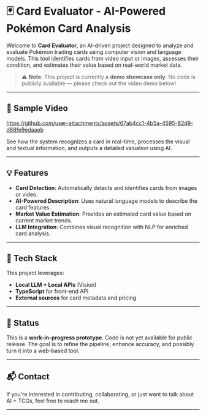 # 🃏 Card Evaluator - AI-Powered Pokémon Card Analysis

Welcome to **Card Evaluator**, an AI-driven project designed to analyze and evaluate Pokémon trading cards using computer vision and language models.
This tool identifies cards from video input or images, assesses their condition, and estimates their value based on real-world market data.

> ⚠️ **Note**: This project is currently a **demo showcase only**. No code is publicly available — please check out the video demo below!

---

## 🎥 Sample Video
https://github.com/user-attachments/assets/67ab4cc1-4b5a-4595-82d9-d88fe9edaaeb



See how the system recognizes a card in real-time, processes the visual and textual information, and outputs a detailed valuation using AI.

---

## 💡 Features

- **Card Detection**: Automatically detects and identifies cards from images or video.
- **AI-Powered Description**: Uses natural language models to describe the card features.
- **Market Value Estimation**: Provides an estimated card value based on current market trends.
- **LLM Integration**: Combines visual recognition with NLP for enriched card analysis.

---

## 🧱 Tech Stack

This project leverages:

- **Local LLM + Local APIs** (Vision)
- **TypeScript** for front-end API
- **External sources** for card metadata and pricing

---

## 🚧 Status

This is a **work-in-progress prototype**. 
Code is not yet available for public release. 
The goal is to refine the pipeline, enhance accuracy, and possibly turn it into a web-based tool.

---

## 📬 Contact

If you're interested in contributing, collaborating, or just want to talk about AI + TCGs, feel free to  reach me out.

---

